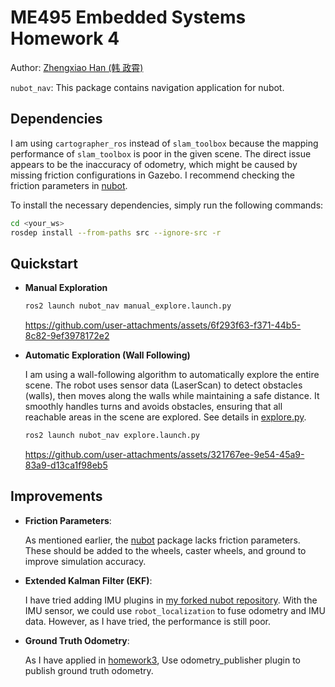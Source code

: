 # ME495 Embedded Systems Homework 4

Author: [Zhengxiao Han (韩 政霄)](https://0nhc.github.io)

`nubot_nav`: This package contains navigation application for nubot.

## Dependencies
I am using `cartographer_ros` instead of `slam_toolbox` because the mapping performance of `slam_toolbox` is poor in the given scene. The direct issue appears to be the inaccuracy of odometry, which might be caused by missing friction configurations in Gazebo. I recommend checking the friction parameters in [nubot](https://github.com/m-elwin/nubot).

To install the necessary dependencies, simply run the following commands:
```sh
cd <your_ws>
rosdep install --from-paths src --ignore-src -r
```

## Quickstart
* **Manual Exploration**
  ```sh
  ros2 launch nubot_nav manual_explore.launch.py
  ```
  https://github.com/user-attachments/assets/6f293f63-f371-44b5-8c82-9ef3978172e2

* **Automatic Exploration (Wall Following)**
  
  I am using a wall-following algorithm to automatically explore the entire scene. The robot uses sensor data (LaserScan) to detect obstacles (walls), then moves along the walls while maintaining a safe distance. It smoothly handles turns and avoids obstacles, ensuring that all reachable areas in the scene are explored. See details in [explore.py](https://github.com/ME495-EmbeddedSystems/homework-4-0nhc/blob/main/nubot_nav/explore.py).
  ```sh
  ros2 launch nubot_nav explore.launch.py
  ```
  https://github.com/user-attachments/assets/321767ee-9e54-45a9-83a9-d13ca1f98eb5

## Improvements
* **Friction Parameters**:
  
  As mentioned earlier, the [nubot](https://github.com/m-elwin/nubot) package lacks friction parameters. These should be added to the wheels, caster wheels, and ground to improve simulation accuracy.
* **Extended Kalman Filter (EKF)**: 
  
  I have tried adding IMU plugins in [my forked nubot repository](https://github.com/0nhc/nubot). With the IMU sensor, we could use `robot_localization` to fuse odometry and IMU data. However, as I have tried, the performance is still poor.

* **Ground Truth Odometry**:
  
  As I have applied in [homework3](https://github.com/ME495-EmbeddedSystems/homework-3-0nhc/blob/main/diff_drive/urdf/ddrive.gazebo.xacro), Use odometry_publisher plugin to publish ground truth odometry.